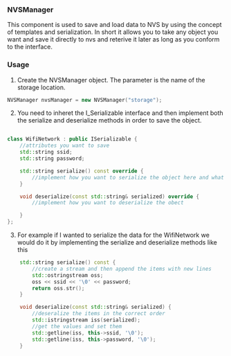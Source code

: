 ### NVSManager 

This component is used to save and load data to NVS by using the concept of templates and serialization. 
In short it allows you to take any object you want and save it directly to nvs and reterive it later as long as you conform to the interface. 


### Usage


1. Create the NVSManager object. The parameter is the name of the storage location.

```c++
NVSManager nvsManager = new NVSManager("storage");
```

2. You need to inheret the I_Serializable interface and then implement both the serialize and deserialize methods in order to save the object. 

```c++

class WifiNetwork : public ISerializable {
    //attributes you want to save 
    std::string ssid;
    std::string password;

    std::string serialize() const override {
        //implement how you want to serialize the object here and what attributes need to be serialized
    }

    void deserialize(const std::string& serialized) override {
        //implement how you want to deserialize the obect 

    }
};

```

3. For example if I wanted to serialize the data for the WifiNetwork we would do it by implementing the serialize and deserialize methods like this 

```c++
    std::string serialize() const {
        //create a stream and then append the items with new lines 
        std::ostringstream oss;
        oss << ssid << '\0' << password;
        return oss.str();
    }

    void deserialize(const std::string& serialized) {
        //deseralize the items in the correct order
        std::istringstream iss(serialized);
        //get the values and set them 
        std::getline(iss, this->ssid, '\0');
        std::getline(iss, this->password, '\0');
    }

```





